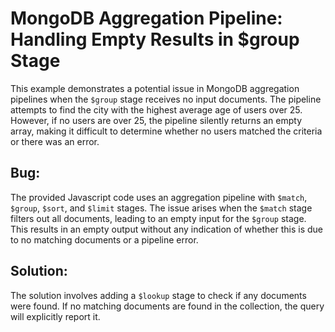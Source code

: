 # MongoDB Aggregation Pipeline: Handling Empty Results in $group Stage

This example demonstrates a potential issue in MongoDB aggregation pipelines when the `$group` stage receives no input documents.  The pipeline attempts to find the city with the highest average age of users over 25.  However, if no users are over 25, the pipeline silently returns an empty array, making it difficult to determine whether no users matched the criteria or there was an error.

## Bug:

The provided Javascript code uses an aggregation pipeline with `$match`, `$group`, `$sort`, and `$limit` stages. The issue arises when the `$match` stage filters out all documents, leading to an empty input for the `$group` stage.  This results in an empty output without any indication of whether this is due to no matching documents or a pipeline error.

## Solution:

The solution involves adding a `$lookup` stage to check if any documents were found. If no matching documents are found in the collection, the query will explicitly report it.